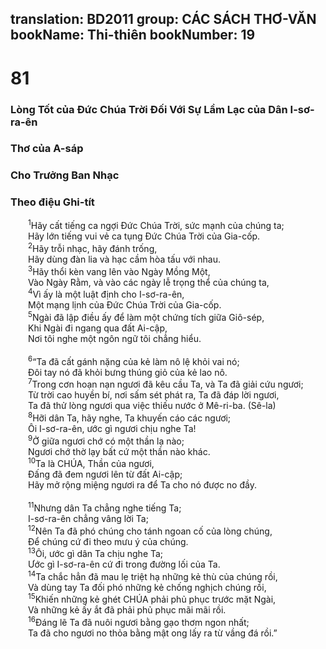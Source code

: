 translation: BD2011
group: CÁC SÁCH THƠ-VĂN
bookName: Thi-thiên 
bookNumber: 19
-------

<div class="title"><h1>81</h1><h3>Lòng Tốt của Ðức Chúa Trời Ðối Với Sự Lầm Lạc của Dân I-sơ-ra-ên</h3><h3>Thơ của A-sáp</h3><h3>Cho Trưởng Ban Nhạc</h3><h3>Theo điệu Ghi-tít</h3></div>
<span class="verse thi_81_1">  <sup>1</sup>Hãy cất tiếng ca ngợi Ðức Chúa Trời, sức mạnh của chúng ta;<br/>  Hãy lớn tiếng vui vẻ ca tụng Ðức Chúa Trời của Gia-cốp.<br/></span>
<span class="verse thi_81_2">  <sup>2</sup>Hãy trỗi nhạc, hãy đánh trống,<br/>  Hãy dùng đàn lia và hạc cầm hòa tấu với nhau.<br/></span>
<span class="verse thi_81_3">  <sup>3</sup>Hãy thổi kèn vang lên vào Ngày Mồng Một, <br/>  Vào Ngày Rằm, và vào các ngày lễ trọng thể của chúng ta,<br/></span>
<span class="verse thi_81_4">  <sup>4</sup>Vì ấy là một luật định cho I-sơ-ra-ên,<br/>  Một mạng lịnh của Ðức Chúa Trời của Gia-cốp.<br/></span>
<span class="verse thi_81_5">  <sup>5</sup>Ngài đã lập điều ấy để làm một chứng tích giữa Giô-sép,<br/>  Khi Ngài đi ngang qua đất Ai-cập,<br/>  Nơi tôi nghe một ngôn ngữ tôi chẳng hiểu.<br/><br/></span>
<span class="verse thi_81_6">  <sup>6</sup>“Ta đã cất gánh nặng của kẻ làm nô lệ khỏi vai nó;<br/>  Ðôi tay nó đã khỏi bưng thúng giỏ của kẻ lao nô.<br/></span>
<span class="verse thi_81_7">  <sup>7</sup>Trong cơn hoạn nạn ngươi đã kêu cầu Ta, và Ta đã giải cứu ngươi;<br/>  Từ trời cao huyền bí, nơi sấm sét phát ra, Ta đã đáp lời ngươi,<br/>  Ta đã thử lòng ngươi qua việc thiếu nước ở Mê-ri-ba. (Sê-la)<br/></span>
<span class="verse thi_81_8">  <sup>8</sup>Hỡi dân Ta, hãy nghe, Ta khuyến cáo các ngươi;<br/>  Ôi I-sơ-ra-ên, ước gì ngươi chịu nghe Ta!<br/></span>
<span class="verse thi_81_9">  <sup>9</sup>Ở giữa ngươi chớ có một thần lạ nào;<br/>  Ngươi chớ thờ lạy bất cứ một thần nào khác.<br/></span>
<span class="verse thi_81_10">  <sup>10</sup>Ta là CHÚA, Thần của ngươi,<br/>  Ðấng đã đem ngươi lên từ đất Ai-cập;<br/>  Hãy mở rộng miệng ngươi ra để Ta cho nó được no đầy.<br/><br/></span>
<span class="verse thi_81_11">  <sup>11</sup>Nhưng dân Ta chẳng nghe tiếng Ta;<br/>  I-sơ-ra-ên chẳng vâng lời Ta;<br/></span>
<span class="verse thi_81_12">  <sup>12</sup>Nên Ta đã phó chúng cho tánh ngoan cố của lòng chúng,<br/>  Ðể chúng cứ đi theo mưu ý của chúng.<br/></span>
<span class="verse thi_81_13">  <sup>13</sup>Ôi, ước gì dân Ta chịu nghe Ta;<br/>  Ước gì I-sơ-ra-ên cứ đi trong đường lối của Ta.<br/></span>
<span class="verse thi_81_14">  <sup>14</sup>Ta chắc hẳn đã mau lẹ triệt hạ những kẻ thù của chúng rồi,<br/>  Và dùng tay Ta đối phó những kẻ chống nghịch chúng rồi,<br/></span>
<span class="verse thi_81_15">  <sup>15</sup>Khiến những kẻ ghét CHÚA phải phủ phục trước mặt Ngài,<br/>  Và những kẻ ấy ắt đã phải phủ phục mãi mãi rồi.<br/></span>
<span class="verse thi_81_16">  <sup>16</sup>Ðáng lẽ Ta đã nuôi ngươi bằng gạo thơm ngon nhất;<br/>  Ta đã cho ngươi no thỏa bằng mật ong lấy ra từ vầng đá rồi.”<br/></span>
